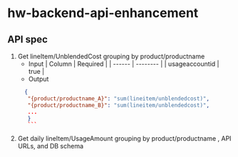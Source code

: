 # hw-backend-api-enhancement

## API spec
1. Get lineItem/UnblendedCost grouping by product/productname
   - Input
     | Column | Required |
     | ------ | -------- |
     | usageaccountid | true |
    - Output 
     ```JSON
       {
        "{product/productname_A}": "sum(lineitem/unblendedcost)",
        "{product/productname_B}": "sum(lineitem/unblendedcost)",
        ...
        }
        ```
2. Get daily lineItem/UsageAmount grouping by product/productname
, API URLs, and DB schema

